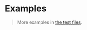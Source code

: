 # Examples

> More examples in [the test files](https://github.com/iterable-iterator/reversed/tree/main/test/src).
